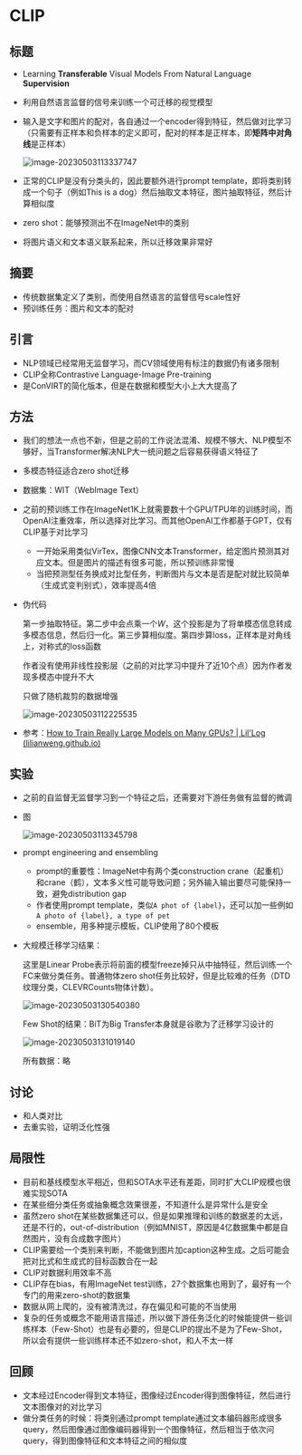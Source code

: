 # CLIP

## 标题

- Learning **Transferable** Visual Models From Natural Language **Supervision**

- 利用自然语言监督的信号来训练一个可迁移的视觉模型

- 输入是文字和图片的配对，各自通过一个encoder得到特征，然后做对比学习（只需要有正样本和负样本的定义即可，配对的样本是正样本，即**矩阵中对角线**是正样本）

  ![image-20230503113337747](17-CLIP.assets/image-20230503113337747.png)

- 正常的CLIP是没有分类头的，因此要额外进行prompt template，即将类别转成一个句子（例如This is a dog）然后抽取文本特征，图片抽取特征，然后计算相似度

- zero shot：能够预测出不在ImageNet中的类别

- 将图片语义和文本语义联系起来，所以迁移效果非常好

## 摘要

- 传统数据集定义了类别，而使用自然语言的监督信号scale性好
- 预训练任务：图片和文本的配对

## 引言

- NLP领域已经常用无监督学习，而CV领域使用有标注的数据仍有诸多限制
- CLIP全称Contrastive Language-Image Pre-training
- 是ConVIRT的简化版本，但是在数据和模型大小上大大提高了

##  方法

- 我们的想法一点也不新，但是之前的工作说法混淆、规模不够大、NLP模型不够好，当Transformer解决NLP大一统问题之后容易获得语义特征了

- 多模态特征适合zero shot迁移

- 数据集：WIT（WebImage Text）

- 之前的预训练工作在ImageNet1K上就需要数十个GPU/TPU年的训练时间，而OpenAI注重效率，所以选择对比学习。而其他OpenAI工作都基于GPT，仅有CLIP基于对比学习

  - 一开始采用类似VirTex，图像CNN文本Transformer，给定图片预测其对应文本。但是图片的描述有很多可能，所以预训练非常慢
  - 当把预测型任务换成对比型任务，判断图片与文本是否是配对就比较简单（生成式变判别式），效率提高4倍

- 伪代码

  第一步抽取特征。第二步中会点乘一个$W$，这个投影是为了将单模态信息转成多模态信息，然后归一化。第三步算相似度。第四步算loss，正样本是对角线上，对称式的loss函数

  作者没有使用非线性投影层（之前的对比学习中提升了近10个点）因为作者发现多模态中提升不大

  只做了随机裁剪的数据增强

  ![image-20230503112225535](17-CLIP.assets/image-20230503112225535.png)

- 参考：[How to Train Really Large Models on Many GPUs? | Lil'Log (lilianweng.github.io)](https://lilianweng.github.io/posts/2021-09-25-train-large/)

## 实验

- 之前的自监督无监督学习到一个特征之后，还需要对下游任务做有监督的微调

- 图

  ![image-20230503113345798](17-CLIP.assets/image-20230503113345798.png)

- prompt engineering and ensembling

  - prompt的重要性：ImageNet中有两个类construction crane（起重机）和crane（鹤），文本多义性可能导致问题；另外输入输出要尽可能保持一致，避免distribution gap
  - 作者使用prompt template，类似`A phot of {label}`，还可以加一些例如`A photo of {label}, a type of pet`
  - ensemble，用多种提示模板，CLIP使用了80个模板

- 大规模迁移学习结果：

  这里是Linear Probe表示将前面的模型freeze掉只从中抽特征，然后训练一个FC来做分类任务。普通物体zero shot任务比较好，但是比较难的任务（DTD纹理分类，CLEVRCounts物体计数）。

  ![image-20230503130540380](17-CLIP.assets/image-20230503130540380.png)

  Few Shot的结果：BiT为Big Transfer本身就是谷歌为了迁移学习设计的

  ![image-20230503131019140](17-CLIP.assets/image-20230503131019140.png)

  所有数据：略

## 讨论

- 和人类对比
- 去重实验，证明泛化性强

## 局限性

- 目前和基线模型水平相近，但和SOTA水平还有差距，同时扩大CLIP规模也很难实现SOTA
- 在某些细分类任务或抽象概念效果很差，不知道什么是异常什么是安全
- 虽然zero shot在某些数据集还可以，但是如果推理和训练的数据差的太远，还是不行的，out-of-distribution（例如MNIST，原因是4亿数据集中都是自然图片，没有合成数字图片）
- CLIP需要给一个类别来判断，不能做到图片加caption这种生成。之后可能会把对比式和生成式的目标函数合在一起
- CLIP对数据利用效率不高
- CLIP存在bias，有用ImageNet test训练，27个数据集也用到了，最好有一个专门的用来zero-shot的数据集
- 数据从网上爬的，没有被清洗过，存在偏见和可能的不当使用
- 复杂的任务或概念不能用语言描述，所以做下游任务泛化的时候能提供一些训练样本（Few-Shot）也是有必要的，但是CLIP的提出不是为了Few-Shot，所以会有提供一些训练样本还不如zero-shot，和人不太一样

## 回顾

- 文本经过Encoder得到文本特征，图像经过Encoder得到图像特征，然后进行文本图像对的对比学习
- 做分类任务的时候：将类别通过prompt template通过文本编码器形成很多query，然后图像通过图像编码器得到一个图像特征，然后相当于依次问query，得到图像特征和文本特征之间的相似度
